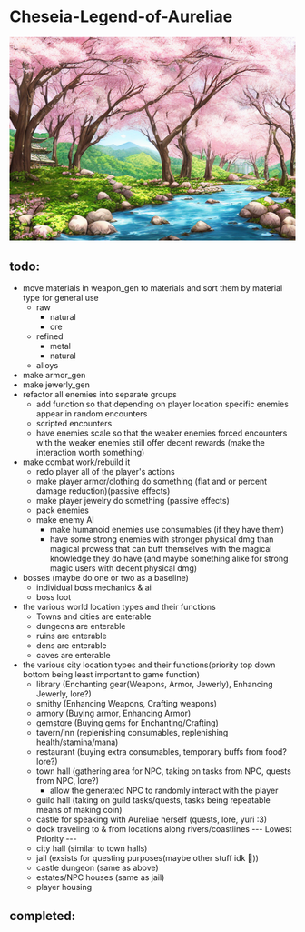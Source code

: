 # Cheseia-Legend-of-Aureliae

![](menu_background.png)

## todo:
- move materials in weapon_gen to materials and sort them by material type for general use
    - raw
        - natural
        - ore
    - refined
        - metal
        - natural
    - alloys
- make armor_gen
- make jewerly_gen
- refactor all enemies into separate groups
    - add function so that depending on player location specific enemies appear in random encounters
    - scripted encounters
    - have enemies scale so that the weaker enemies forced encounters with the weaker enemies still offer decent rewards (make the interaction worth something)
- make combat work/rebuild it
    - redo player all of the player's actions
    - make player armor/clothing do something (flat and or percent damage reduction)(passive effects)
    - make player jewelry do something (passive effects)
    - pack enemies
    - make enemy AI
        - make humanoid enemies use consumables (if they have them)
        - have some strong enemies with stronger physical dmg than magical prowess that can buff themselves with the magical knowledge they do have (and maybe something alike for strong magic users with decent physical dmg)
- bosses (maybe do one or two as a baseline)
    - individual boss mechanics & ai
    - boss loot
- the various world location types and their functions
    - Towns and cities are enterable
    - dungeons are enterable
    - ruins are enterable
    - dens are enterable
    - caves are enterable
- the various city location types and their functions(priority top down bottom being least important to game function)
    - library (Enchanting gear(Weapons, Armor, Jewerly), Enhancing Jewerly, lore?)
    - smithy (Enhancing Weapons, Crafting weapons)
    - armory (Buying armor, Enhancing Armor)
    - gemstore (Buying gems for Enchanting/Crafting)
    - tavern/inn (replenishing consumables, replenishing health/stamina/mana)
    - restaurant (buying extra consumables, temporary buffs from food? lore?)
    - town hall (gathering area for NPC, taking on tasks from NPC, quests from NPC, lore?)
        - allow the generated NPC to randomly interact with the player
    - guild hall (taking on guild tasks/quests, tasks being repeatable means of making coin)
    - castle for speaking with Aureliae herself (quests, lore, yuri :3)
    - dock traveling to & from locations along rivers/coastlines
--- Lowest Priority ---
    - city hall (similar to town halls)
    - jail (exsists for questing purposes(maybe other stuff idk :shrug:))
    - castle dungeon (same as above)
    - estates/NPC houses (same as jail)
    - player housing

## completed: 

